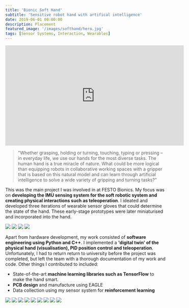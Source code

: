 ```yaml
---
title: 'Bionic Soft Hand'
subtitle: 'Sensitive robot hand with artifical intelligence'
date: 2019-06-01 00:00:00
description: Placement
featured_image: '/images/softhand/hero.jpg'
tags: [Sensor Systems, Interaction, Wearables]
---
```


<iframe width="560" height="315" src="https://www.youtube.com/embed/5e0F14IRxVc" frameborder="0" allow="accelerometer; autoplay; encrypted-media; gyroscope; picture-in-picture" allowfullscreen></iframe>

> "Whether grasping, holding or turning, touching, typing or pressing – in everyday life, we use our hands for the most diverse tasks. The human hand is a true miracle of nature. What could be more logical than equipping robots in collaborative working spaces with a gripper that is based on this natural model and can learn through artificial intelligence to solve a wide variety of gripping and turning tasks?"

This was the main project I was involved in at FESTO Bionics. My focus was on **developing the IMU sensing system for the soft robotic system and creating  physical interactions such as teleoperation**. I ideated and developed three iterations of wearable sensor gloves that could determine the state of the hand. These early-stage prototypes were later miniaturised and incorporated into the hand.

<div class="gallery" data-columns="2">
	<img src="/images/softhand/1.jpg" />
	<img src="/images/softhand/3.jpg" />
	<img src="/images/softhand/4.jpg" />
	<img src="/images/softhand/5.jpg" />
</div>

Apart from hardware development, my work consisted of **software engineering using Python and C++**. I implemented a **'digital twin' of the physical hand (visualisation), PID position control and teleoperation**. Unfortunately, I had to return return to university before the project was completed, but left the team with a thorough documentation of my work and code. Other things I contributed to included:

* State-of-the-art **machine learning libraries such as TensorFlow** to make the hand smart.
* **PCB design** and manufacture using EAGLE
* Data collection using my sensor system for **reinforcement learning**

<div class="gallery" data-columns="1">
	<img src="/images/softhand/12.gif" />
	<img src="/images/softhand/13.gif" />
	<img src="/images/softhand/14.gif" />
	<img src="/images/softhand/6.jpg" />
	<img src="/images/softhand/7.jpg" />
	<img src="/images/softhand/8.jpg" />
	<img src="/images/softhand/9.jpg" />
	<img src="/images/softhand/10.jpg" />
	<img src="/images/softhand/11.jpg" />
</div>